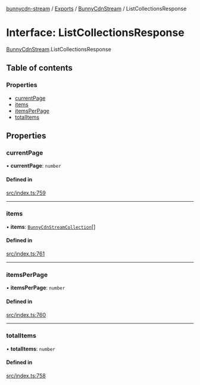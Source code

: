 [bunnycdn-stream](../README.md) / [Exports](../modules.md) / [BunnyCdnStream](../modules/BunnyCdnStream.md) / ListCollectionsResponse

# Interface: ListCollectionsResponse

[BunnyCdnStream](../modules/BunnyCdnStream.md).ListCollectionsResponse

## Table of contents

### Properties

- [currentPage](BunnyCdnStream.ListCollectionsResponse.md#currentpage)
- [items](BunnyCdnStream.ListCollectionsResponse.md#items)
- [itemsPerPage](BunnyCdnStream.ListCollectionsResponse.md#itemsperpage)
- [totalItems](BunnyCdnStream.ListCollectionsResponse.md#totalitems)

## Properties

### currentPage

• **currentPage**: `number`

#### Defined in

[src/index.ts:759](https://github.com/dan-online/bunnycdn-stream/blob/a0d1e0a/src/index.ts#L759)

___

### items

• **items**: [`BunnyCdnStreamCollection`](BunnyCdnStream.BunnyCdnStreamCollection.md)[]

#### Defined in

[src/index.ts:761](https://github.com/dan-online/bunnycdn-stream/blob/a0d1e0a/src/index.ts#L761)

___

### itemsPerPage

• **itemsPerPage**: `number`

#### Defined in

[src/index.ts:760](https://github.com/dan-online/bunnycdn-stream/blob/a0d1e0a/src/index.ts#L760)

___

### totalItems

• **totalItems**: `number`

#### Defined in

[src/index.ts:758](https://github.com/dan-online/bunnycdn-stream/blob/a0d1e0a/src/index.ts#L758)
